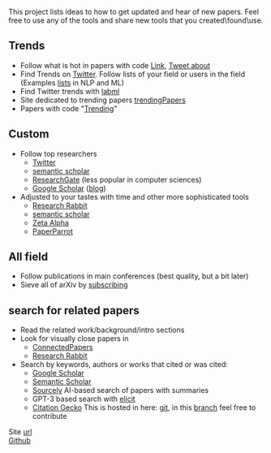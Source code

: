 <!-- # Ways to sieve through new papers and look for related ones -->

This project lists ideas to how to get updated and hear of new papers. Feel free to use any of the tools and share new tools that you created\found\use.

## Trends
- Follow what is hot in papers with code [Link](https://paperswithcode.com/top-social?num_days=30),  [Tweet about](https://twitter.com/omarsar0/status/1483045014800318468?s=20)
- Find Trends on [Twitter](https://twitter.com). Follow lists of your field or users in the field (Examples [lists](https://twitter.com/LChoshen/lists/memberships) in NLP and ML)
- Find Twitter trends with [labml](https://papers.labml.ai/)
- Site dedicated to trending papers [trendingPapers](https://trendingpapers.com)
- Papers with code "[Trending](https://paperswithcode.com/)"

## Custom
 - Follow top researchers 
     -  [Twitter](https://twitter.com)
     -  [semantic scholar](https://www.semanticscholar.org/me/recommendations)
     -  [ResearchGate](https://www.researchgate.net/) (less popular in computer sciences)
     -  [Google Scholar](https://scholar.google.com/intl/en/scholar/citations.html) ([blog](https://scholar.googleblog.com/2017/10/follow-related-research-for-key-authors.html#:~:text=To%20follow%20related%20research%20for,you%20as%20an%20email%20alert )) 
  -  Adjusted to your tastes with time and other more sophisticated tools
     -  [Research Rabbit](https://www.researchrabbit.ai/)
     -  [semantic scholar](https://www.semanticscholar.org/me/recommendations)
     -  [Zeta Alpha](https://search.zeta-alpha.com/)
     -  [PaperParrot](https://www.paperparrot.ai/)
 
## All field
 - Follow publications in main conferences (best quality, but a bit later)
 - Sieve all of arXiv by [subscribing](https://arxiv.org/help/subscribe)

## search for related papers
  - Read the related work/background/intro sections
  - Look for visually close papers in
    -  [ConnectedPapers](https://www.connectedpapers.com/)
    -  [Research Rabbit](https://www.researchrabbit.ai/)
  - Search by keywords, authors or works that cited or was cited:
    -  [Google Scholar](https://scholar.google.com/)
    -  [Semantic Scholar](https://www.semanticscholar.org)
    -  [Sourcely](https://www.sourcely.net/) AI-based search of papers with summaries
    -  GPT-3 based search with [elicit](https://elicit.org/)
    - [Citation Gecko](https://citationgecko.azurewebsites.net/)
This is hosted in here: [git](https://github.com/borgr/paper_updated), in this [branch](https://github.com/borgr/paper_updated/tree/gh-pages) feel free to contribute 

Site [url](https://borgr.github.io/paper_updated/)  
[Github](https://github.com/borgr/paper_updated/)
